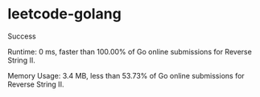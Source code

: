 # leetcode-golang

Success

Runtime: 0 ms, faster than 100.00% of Go online submissions for Reverse String II.

Memory Usage: 3.4 MB, less than 53.73% of Go online submissions for Reverse String II.
